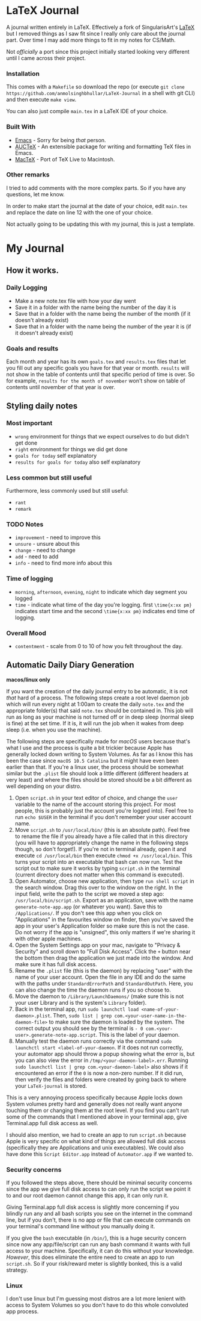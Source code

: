# LaTeX Journal 

A journal written entirely in LaTeX. Effectively a fork of SingularisArt's [LaTeX](https://github.com/SingularisArt/LaTeX) but I removed things as I saw fit since I really only care about the journal part. Over time I may add more things to fit in my notes for CS/Math. 

Not _officially_ a port since this project initially started looking very different until I came across their project.

### Installation

This comes with a `Makefile` so download the repo (or execute `git clone https://github.com/anmolsinghbhullar/LaTeX-Journal` in a shell with git CLI) and then execute `make view`.

You can also just compile `main.tex` in a LaTeX IDE of your choice.

### Built With

- [Emacs](https://www.gnu.org/software/emacs/) - Sorry for being _that_ person. 
- [AUCTeX](https://www.gnu.org/software/auctex/) - An extensible package for writing and formatting TeX files in Emacs.
- [MacTeX](https://tug.org/mactex/mainpage2023.html) - Port of TeX Live to Macintosh.

### Other remarks

I tried to add comments with the more complex parts. So if you have any questions, let me know.

In order to make start the journal at the date of your choice, edit `main.tex` and replace the date on line 12 with the one of your choice.

Not actually going to be updating this with my journal, this is just a template.

# My Journal

## How it works.

### Daily Logging
- Make a new note.tex file with how your day went
- Save it in a folder with the name being the number of the day it is
- Save that in a folder with the name being the number of the month (if it doesn't already exist)
- Save that in a folder with the name being the number of the year it is (if it doesn't already exist)

### Goals and results

Each month and year has its own `goals.tex` and `results.tex` files that let you fill out any specific goals you have for that year or month. `results` will not show in the table of contents until that specific period of time is over. So for example, `results for the month of november` won't show on table of contents until november of that year is over.

## Styling daily notes

### Most important
- `wrong` environment for things that we expect ourselves to do but didn't get done
- `right` environment for things we did get done
- `goals for today` self explanatory
- `results for goals for today` also self explanatory

### Less common but still useful
Furthermore, less commonly used but still useful:
- `rant`
- `remark`

### TODO Notes
- `improvement` - need to improve this
- `unsure` - unsure about this
- `change` - need to change
- `add` - need to add
- `info` - need to find more info about this

### Time of logging
- `morning`, `afternoon`, `evening`, `night` to indicate which day segment you logged
- `time` - indicate what time of the day you're logging. first `\time{x:xx pm}` indicates start time and the second `\time{x:xx pm}` indicates end time of logging.

### Overall Mood
- `contentment` - scale from 0 to 10 of how you felt throughout the day.

## Automatic Daily Diary Generation

**macos/linux only**

If you want the creation of the daily journal entry to be automatic, it is not _that_ hard of a process. The following steps create a root level daemon job which will
run every night at 1:00am to create the daily `note.tex` and the appropriate folder(s) that said `note.tex` should be contained in. This job will run as long as your
machine is not turned off or in deep sleep (normal sleep is fine) at the set time. If it is, it will run the job when it wakes from deep sleep (i.e. when you use the
machine).

The following steps are specifically made for _macOS_ users because that's what I use and the process is quite a bit trickier because Apple has generally locked down
writing to System Volumes. As far as I know this has been the case since `macOS 10.5 Catalina` but it might have even been earlier than that. If you're a linux user, 
the process should be somewhat similar but the `.plist` file should look a little different (different headers at very least) and where the files should be stored 
should be a bit different as well depending on your distro. 

1. Open `script.sh` in your text editor of choice, and change the `user` variable to the name of the account storing this project. For most people, this is probably just the account you're logged into). Feel free to run `echo $USER` in the terminal if you don't remember your user account name.
2. Move `script.sh` to `/usr/local/bin/` (this is an absolute path). Feel free to rename the file if you already have a file called that in this directory (you will
have to appropriately change the name in the following steps though, so don't forget!). If you're not in terminal already, open it and execute `cd /usr/local/bin`
then execute `chmod +x /usr/local/bin`. This turns your script into an executable that bash can now run. Test the script out to make sure it works by typing `script.sh` in the terminal (current directory does not matter when this command is executed). 
3. Open Automator, choose new application, then type `run shell script` in the search window. Drag this over to the window on the right. In the input field, write the path to the script we moved a step ago: `/usr/local/bin/script.sh`. Export as an application, save with the name `generate-note-app.app` (or whatever you want). Save this to `/Applications/`. If you don't see this app when you click on "Applications" in the favourites window on finder, then you've saved the app in your user's Application folder so make sure this is not the case. Do not worry if the app is "unsigned", this only matters if we're sharing it with other apple machines.
4. Open the System Settings app on your mac, navigate to "Privacy & Security" and scroll down to "Full Disk Access". Click the `+` button near the bottom then drag the application we just made into the window. And make sure it has full disk access. 
5. Rename the `.plist` file (this is the daemon) by replacing "user" with the name of your user account. Open the file in any IDE and do the same with the paths under `StandardErrorPath` and `StandardOutPath`. Here, you can also change the time the daemon runs if you so choose to.
6. Move the daemon to `/Library/LaunchDaemons/` (make sure this is not your user Library and is the system's `Library` folder). 
7. Back in the terminal app, run `sudo launchctl load <name-of-your-daemon>.plist`. Then, `sudo list | grep com.<your-user-name-in-the-daemon-file>` to make sure the daemon is loaded by the system. The correct output you should see by the terminal is `- 0 com.<your-user>.generate-note-app.script`. This is the label of your daemon.
8. Manually test the daemon runs correctly via the command `sudo launchctl start <label-of-your-daemon`. If it does not run correctly, your automator app should throw a popup showing what the error is, but you can also view the error in `/tmp/<your-daemon-label>.err`. Running `sudo launchctl list | grep com.<your-daemon-label>` also shows if it encountered an error if the `0` is now a non-zero number. If it did run, then verify the files and folders were created by going back to where your `LaTeX-journal` is stored.

This is a very annoying process specifically because Apple locks down System volumes pretty hard and generally does not really want anyone touching them or changing them at the root level. If you find you can't run some of the commands that I mentioned above in your terminal app, give Terminal.app full disk access as well. 

I should also mention, we had to create an app to run `script.sh` because Apple is very specific on what kind of things are allowed full disk access (specifically they are Applications and unix executables). We could also have done this `Script Editor.app` instead of `Automator.app` if we wanted to.

### Security concerns

If you followed the steps above, there should be minimal security concerns since the app we give full disk access to can only run the script we point it to and our root daemon cannot change this app, it can only run it. 

Giving Terminal.app full disk access is slightly more concerning if you blindly run any and all bash scripts you see on the internet in the command line, but if you don't, there is no app or file that can execute commands on your terminal's command line without you manually doing it. 

If you give the `bash` executable (in `/bin/`), this is a huge security concern since now any app/file/script can run any bash command it wants with full access to your machine. Specifically, it can do this without your knowledge. _However_, this does eliminate the entire need to create an app to run `script.sh`. So if your risk/reward meter is slightly bonked, this is a valid strategy.

### Linux

I don't use linux but I'm guessing most distros are a lot more lenient with access to System Volumes so you don't have to do this whole convoluted app process.

